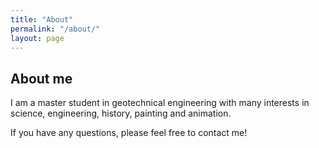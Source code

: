 ```yaml
---
title: "About"
permalink: "/about/"
layout: page
---
```

## About me

I am a master student in geotechnical engineering with many interests in science, engineering, history, painting and animation.

If you have any questions, please feel free to contact me!
